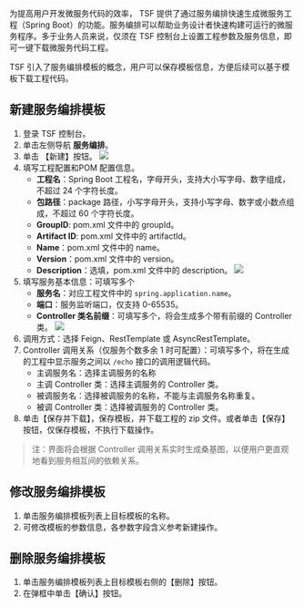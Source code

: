 为提高用户开发微服务代码的效率， TSF 提供了通过服务编排快速生成微服务工程（Spring Boot）的功能。服务编排可以帮助业务设计者快速构建可运行的微服务程序。多于业务人员来说，仅须在 TSF 控制台上设置工程参数及服务信息，即可一键下载微服务代码工程。

TSF 引入了服务编排模板的概念，用户可以保存模板信息，方便后续可以基于模板下载工程代码。

## 新建服务编排模板

1. 登录 TSF 控制台。
2. 单击左侧导航 **服务编排**。
3. 单击 【新建】按钮。
  ![](https://main.qcloudimg.com/raw/aac5532643f6826e41ba6860d8e1832b.png)
4. 填写工程配置和POM 配置信息。
   - **工程名**：Spring Boot 工程名，字母开头，支持大小写字母、数字组成，不超过 24 个字符长度。
   - **包路径**：package 路径，小写字母开头，支持小写字母、数字或小数点组成，不超过 60 个字符长度。
   - **GroupID**: pom.xml 文件中的 groupId。
   - **Artifact ID**: pom.xml 文件中的 artifactId。
   - **Name**：pom.xml 文件中的 name。
   - **Version**：pom.xml 文件中的 version。
   - **Description**：选填，pom.xml 文件中的 description。
     ![](https://main.qcloudimg.com/raw/a136e859914293560585398fcec4ef6d.png)
5. 填写服务基本信息：可填写多个
   - **服务名**：对应工程文件中的 `spring.application.name`。
   - **端口**：服务监听端口，仅支持 0-65535。
   - **Controller 类名前缀**：可填写多个，将会生成多个带有前缀的 Controller 类。
     ![](https://main.qcloudimg.com/raw/1ceea047107ccea5fb1d76002954ddd5.png)
6. 调用方式：选择 Feign、RestTemplate 或 AsyncRestTemplate。
7. Controller 调用关系（仅服务个数多余 1 时可配置）：可填写多个，将在生成的工程中显示服务之间以 `/echo` 接口的调用逻辑代码。
   - 主调服务名：选择主调服务的名称
   - 主调 Controller 类：选择主调服务的 Controller 类。
   - 被调服务名：选择被调服务的名称，不能与主调服务名称重复。
   - 被调 Controller 类：选择被调服务的 Controller 类。
8. 单击【保存并下载】，保存模板，并下载工程的 zip 文件。或者单击【保存】按钮，仅保存模板，不执行下载操作。

> 注：界面将会根据 Controller 调用关系实时生成桑基图，以便用户更直观地看到服务相互间的依赖关系。


## 修改服务编排模板

1. 单击服务编排模板列表上目标模板的名称。
2. 可修改模板的参数信息，各参数字段含义参考新建操作。



##  删除服务编排模板

1. 单击服务编排模板列表上目标模板右侧的【删除】按钮。
2. 在弹框中单击【确认】按钮。